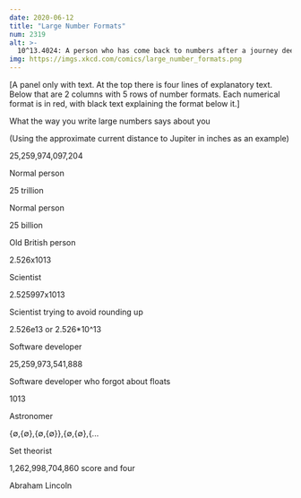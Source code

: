 ```yaml
---
date: 2020-06-12
title: "Large Number Formats"
num: 2319
alt: >-
  10^13.4024: A person who has come back to numbers after a journey deep into some random theoretical field
img: https://imgs.xkcd.com/comics/large_number_formats.png
---
```

[A panel only with text. At the top there is four lines of explanatory text. Below that are 2 columns with 5 rows of number formats. Each numerical format is in red, with black text explaining the format below it.]

What the way you write large numbers says about you

(Using the approximate current distance to Jupiter in inches as an example)

25,259,974,097,204

Normal person

25 trillion

Normal person

25 billion

Old British person

2.526x1013

Scientist

2.525997x1013

Scientist trying to avoid rounding up

2.526e13 or 2.526*10^13

Software developer

25,259,973,541,888

Software developer who forgot about floats

1013

Astronomer

{∅,{∅},{∅,{∅}},{∅,{∅},{...

Set theorist

1,262,998,704,860 score and four

Abraham Lincoln
